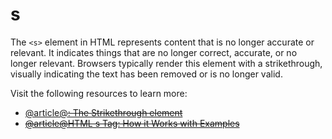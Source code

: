 # s

The `<s>` element in HTML represents content that is no longer accurate or relevant. It indicates things that are no longer correct, accurate, or no longer relevant. Browsers typically render this element with a strikethrough, visually indicating the text has been removed or is no longer valid.

Visit the following resources to learn more:

- [@article@<s>: The Strikethrough element](https://developer.mozilla.org/en-US/docs/Web/HTML/Reference/Elements/del)
- [@article@HTML s Tag: How it Works with Examples](https://flatcoding.com/tutorials/html/html-s-tag-how-it-works-with-examples/)